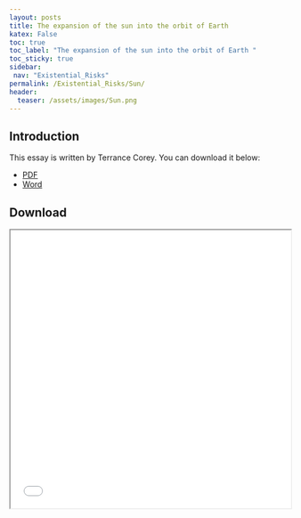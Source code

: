 ```yaml
---
layout: posts
title: The expansion of the sun into the orbit of Earth 
katex: False
toc: true
toc_label: "The expansion of the sun into the orbit of Earth "
toc_sticky: true
sidebar:
 nav: "Existential_Risks"
permalink: /Existential_Risks/Sun/
header:
  teaser: /assets/images/Sun.png
---
```

## Introduction
This essay is written by Terrance Corey.
You can download it below:
 - [PDF]({{site.url}}/assets/Sun.pdf)
 - [Word]({{site.url}}/assets/Sun.docx)

## Download
<iframe src="{{site.url}}/assets/Sun.pdf" width="100%" height="500px">
